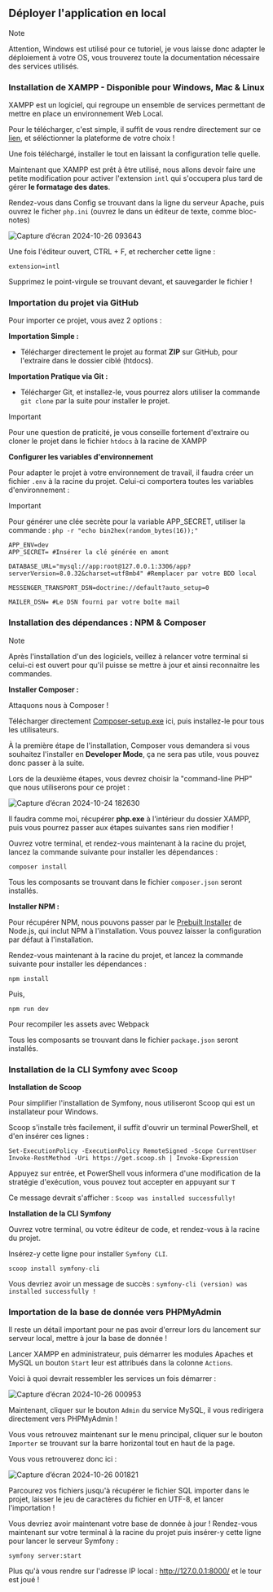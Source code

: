 ## Déployer l'application en local

> [!NOTE]
> Attention, Windows est utilisé pour ce tutoriel, je vous laisse donc adapter le déploiement à votre OS, vous trouverez toute la documentation nécessaire des services utilisés.

### Installation de XAMPP - Disponible pour Windows, Mac & Linux

XAMPP est un logiciel, qui regroupe un ensemble de services permettant de mettre en place un environnement Web Local.

Pour le télécharger, c'est simple, il suffit de vous rendre directement sur ce [lien](https://www.apachefriends.org/fr/download.html), et séléctionner la plateforme de votre choix ! 

Une fois téléchargé, installer le tout en laissant la configuration telle quelle.

Maintenant que XAMPP est prêt à être utilisé, nous allons devoir faire une petite modification pour activer l'extension `intl` qui s'occupera plus tard de gérer **le formatage des dates**.

Rendez-vous dans Config se trouvant dans la ligne du serveur Apache, puis ouvrez le ficher `php.ini` (ouvrez le dans un éditeur de texte, comme bloc-notes)

![Capture d’écran 2024-10-26 093643](https://github.com/user-attachments/assets/bdae3a93-7266-43c3-924e-23632620d4f8)

Une fois l'éditeur ouvert, CTRL + F, et rechercher cette ligne : 
```
extension=intl
```

Supprimez le point-virgule se trouvant devant, et sauvegarder le fichier !


### Importation du projet via GitHub

Pour importer ce projet, vous avez 2 options :

**Importation Simple :**

- Télécharger directement le projet au format **ZIP** sur GitHub, pour l'extraire dans le dossier ciblé (htdocs).

**Importation Pratique via Git :**

- Télécharger Git, et installez-le, vous pourrez alors utiliser la commande `git clone` par la suite pour installer le projet.


> [!IMPORTANT]
> Pour une question de praticité, je vous conseille fortement d'extraire ou cloner le projet dans le fichier `htdocs` à la racine de XAMPP

**Configurer les variables d'environnement**

Pour adapter le projet à votre environnement de travail, il faudra créer un fichier `.env` à la racine du projet.
Celui-ci comportera toutes les variables d'environnement :

> [!IMPORTANT]
> Pour générer une clée secrète pour la variable APP_SECRET, utiliser la commande : `php -r "echo bin2hex(random_bytes(16));"`

```
APP_ENV=dev
APP_SECRET= #Insérer la clé générée en amont

DATABASE_URL="mysql://app:root@127.0.0.1:3306/app?serverVersion=8.0.32&charset=utf8mb4" #Remplacer par votre BDD local

MESSENGER_TRANSPORT_DSN=doctrine://default?auto_setup=0

MAILER_DSN= #Le DSN fourni par votre boîte mail
```

### Installation des dépendances : NPM & Composer

> [!NOTE]
> Après l'installation d'un des logiciels, veillez à relancer votre terminal si celui-ci est ouvert pour qu'il puisse se mettre à jour et ainsi reconnaitre les commandes.


**Installer Composer :**

Attaquons nous à Composer !

Télécharger directement [Composer-setup.exe](https://getcomposer.org/download/) ici, puis installez-le pour tous les utilisateurs.

À la première étape de l'installation, Composer vous demandera si vous souhaitez l'installer en **Developer Mode**, ça ne sera pas utile, vous pouvez donc passer à la suite.

Lors de la deuxième étapes, vous devrez choisir la "command-line PHP" que nous utiliserons pour ce projet : 

![Capture d’écran 2024-10-24 182630](https://github.com/user-attachments/assets/62e1c99d-2976-44c8-b803-efed2d573455)

Il faudra comme moi, récupérer **php.exe** à l'intérieur du dossier XAMPP, puis vous pourrez passer aux étapes suivantes sans rien modifier !

Ouvrez votre terminal, et rendez-vous maintenant à la racine du projet, lancez la commande suivante pour installer les dépendances : 

```
composer install
```

Tous les composants se trouvant dans le fichier `composer.json` seront installés.

**Installer NPM :**

Pour récupérer NPM, nous pouvons passer par le [Prebuilt Installer](https://nodejs.org/en/download/prebuilt-installer) de Node.js, qui inclut NPM à l'installation.
Vous pouvez laisser la configuration par défaut à l'installation.

Rendez-vous maintenant à la racine du projet, et lancez la commande suivante pour installer les dépendances : 

```
npm install
```

Puis, 

```
npm run dev
```

Pour recompiler les assets avec Webpack

Tous les composants se trouvant dans le fichier `package.json` seront installés.

### Installation de la CLI Symfony avec Scoop

**Installation de Scoop**

Pour simplifier l'installation de Symfony, nous utiliseront Scoop qui est un installateur pour Windows.

Scoop s'installe très facilement, il suffit d'ouvrir un terminal PowerShell, et d'en insérer ces lignes : 
``` 
Set-ExecutionPolicy -ExecutionPolicy RemoteSigned -Scope CurrentUser 
Invoke-RestMethod -Uri https://get.scoop.sh | Invoke-Expression
```

Appuyez sur entrée, et PowerShell vous informera d'une modification de la stratégie d'exécution, vous pouvez tout accepter en appuyant sur `T`

Ce message devrait s'afficher : `Scoop was installed successfully!`

**Installation de la CLI Symfony**

Ouvrez votre terminal, ou votre éditeur de code, et rendez-vous à la racine du projet.

Insérez-y cette ligne pour installer `Symfony CLI`.

``` 
scoop install symfony-cli
```

Vous devriez avoir un message de succès : `symfony-cli (version) was installed successfully !`

### Importation de la base de donnée vers PHPMyAdmin

Il reste un détail important pour ne pas avoir d'erreur lors du lancement sur serveur local, mettre à jour la base de donnée !

Lancer XAMPP en administrateur, puis démarrer les modules Apaches et MySQL un bouton `Start` leur est attribués dans la colonne `Actions`.

Voici à quoi devrait ressembler les services un fois démarrer :

![Capture d’écran 2024-10-26 000953](https://github.com/user-attachments/assets/1ba1b020-6a72-4df2-a91e-d5c74822d120)

Maintenant, cliquer sur le bouton `Admin` du service MySQL, il vous redirigera directement vers PHPMyAdmin !

Vous vous retrouvez maintenant sur le menu principal, cliquer sur le bouton `Importer` se trouvant sur la barre horizontal tout en haut de la page.

Vous vous retrouverez donc ici : 

![Capture d’écran 2024-10-26 001821](https://github.com/user-attachments/assets/8cde5589-4918-403e-9c11-c09033ac4a08)

Parcourez vos fichiers jusqu'à récupérer le fichier SQL importer dans le projet, laisser le jeu de caractères du fichier en UTF-8, et lancer l'importation !

Vous devriez avoir maintenant votre base de donnée à jour ! Rendez-vous maintenant sur votre terminal à la racine du projet puis insérer-y cette ligne pour lancer le serveur Symfony : 

```
symfony server:start
```

Plus qu'à vous rendre sur l'adresse IP local : http://127.0.0.1:8000/ et le tour est joué !





